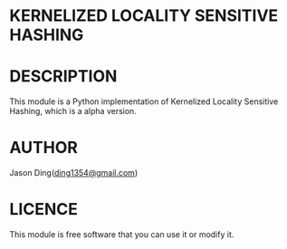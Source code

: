 KERNELIZED LOCALITY SENSITIVE HASHING
=====================================
DESCRIPTION
===========
This module is a Python implementation of
Kernelized Locality Sensitive Hashing,
which is a alpha version.

AUTHOR
===========
Jason Ding(ding1354@gmail.com)

LICENCE
===========
This module is free software that you can use it or modify it.

